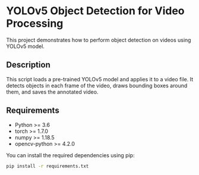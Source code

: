 # YOLOv5 Object Detection for Video Processing

This project demonstrates how to perform object detection on videos using YOLOv5 model.

## Description

This script loads a pre-trained YOLOv5 model and applies it to a video file. It detects objects in each frame of the video, draws bounding boxes around them, and saves the annotated video.

## Requirements

- Python >= 3.6
- torch >= 1.7.0
- numpy >= 1.18.5
- opencv-python >= 4.2.0

You can install the required dependencies using pip:

```bash
pip install -r requirements.txt

